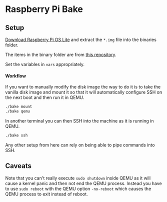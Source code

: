 # Raspberry Pi Bake

## Setup

[Download Raspberry Pi OS Lite](https://www.raspberrypi.org/downloads/raspberry-pi-os/) and extract the `*.img` file into the binaries folder.

The items in the binary folder are from [this repository](https://github.com/dhruvvyas90/qemu-rpi-kernel).

Set the variables in `vars` appropriately.

#### Workflow

If you want to manually modify the disk image the way to do it is to take the vanilla disk image and mount it so that it will automatically configure SSH on the next boot and then run it in QEMU.

```bash
./bake mount
./bake qemu
```

In another terminal you can then SSH into the machine as it is running in QEMU.

```bash
./bake ssh
```

Any other setup from here can rely on being able to pipe commands into SSH.

## Caveats

Note that you can't really execute `sudo shutdown` inside QEMU as it will cause a kernel panic and then not end the QEMU process. Instead you have to use `sudo reboot` with the QEMU option `-no-reboot` which causes the QEMU process to exit instead of reboot.